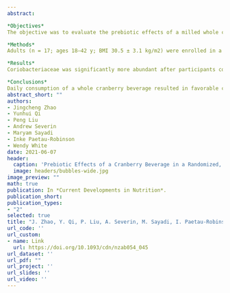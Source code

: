 ```yaml
---
abstract: 

*Objectives*
The objective was to evaluate the prebiotic effects of a milled whole cranberry beverage on modulating the gut microbiota in young adults.

*Methods*
Adults (n = 17; ages 18–42 y; BMI 30.5 ± 3.1 kg/m2) were enrolled in a 60-d, two-period, randomized, placebo-controlled, crossover clinical study. Throughout the study, participants were fed a standardized 10-d cycle menu on site. During each 20-d treatment period, participants consumed twice daily a whole cranberry or placebo beverage (240 mL per serving). Treatment periods were separated by an 11-wk washout period and preceded by 10-d run-in periods on the controlled study diet. Fecal samples were collected before and after the dietary intervention for bacterial compositional analysis and short-chain fatty acid analysis by LC-MS/MS. The V5-V6 region of the 16S rRNA gene in fecal DNA was amplified and sequenced. Taxonomy was assigned using the q2-feature-classifier in QIIME2 and matched against the Greengenes 13_8 database. Differential abundance was analyzed using ANCOM2 in R. Alpha-diversity was assessed using Faith's PD, Shannon diversity, and observed OTU richness generated by QIIME 2 and compared between treatments using Mann-Whitney U test. Beta-diversity was compared between treatments using PERMANOVA of the weighted and unweighted UniFrac distances between samples generated by QIIME 2.

*Results*
Coriobacteriaceae was significantly more abundant after participants consumed the cranberry as compared with the placebo beverage (ANCOM W > 0.7). The clinically-important pathogen Clostridium perfringens was present after consumption of the placebo beverage, but was a structural zero (not present) after consumption of the cranberry beverage. Alpha-diversity, beta-diversity, and fecal short-chain fatty acid concentrations did not differ between treatments.

*Conclusions*
Daily consumption of a whole cranberry beverage resulted in favorable change in the composition of the gut microbiota and thus showed prebiotic potential.
abstract_short: ""
authors:
- Jingcheng Zhao
- Yunhui Qi
- Peng Liu
- Andrew Severin
- Maryam Sayadi
- Inke Paetau-Robinson
- Wendy White
date: 2021-06-07
header:
  caption: 'Prebiotic Effects of a Cranberry Beverage in a Randomized, Placebo-Controlled, Crossover Clinical Trial'
  image: headers/bubbles-wide.jpg
image_preview: ""
math: true
publication: In *Current Developments in Nutrition*.
publication_short:
publication_types:
- "2"
selected: true
title: "J. Zhao, Y. Qi, P. Liu, A. Severin, M. Sayadi, I. Paetau-Robinson, W.S. White, (2021). Prebiotic Effects of a Cranberry Beverage in a Randomized, Placebo-Controlled, Crossover Clinical Trial. Current Developments in Nutrition, 5(2), 1190."
url_code: ''
url_custom:
- name: Link
  url: https://doi.org/10.1093/cdn/nzab054_045
url_dataset: ''
url_pdf: ""
url_project: ''
url_slides: ''
url_video: ''
---
```


